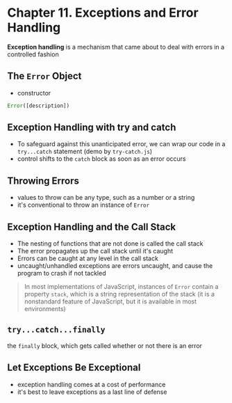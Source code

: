 # Chapter 11. Exceptions and Error Handling  

**Exception handling** is a mechanism that came about to deal with errors in a controlled fashion  

## The `Error` Object  
+ constructor    
```javascript
Error([description])
```

## Exception Handling with try and catch  
+ To safeguard against this unanticipated error, we can wrap our code in a `try...catch` statement (demo by `try-catch.js`)  
+ control shifts to the `catch` block as soon as an error occurs  

## Throwing Errors  
+ values to throw can be any type, such as a number or a string  
+ it's conventional to throw an instance of `Error`  

## Exception Handling and the Call Stack  
+ The nesting of functions that are not done is called the call stack    
+ The error propagates up the call stack until it's caught  
+ Errors can be caught at any level in the call stack  
+ uncaught/unhandled exceptions are errors uncaught, and cause the program to crash if not tackled 

> In most implementations of JavaScript, instances of `Error` contain a property `stack`, which is a string representation of the stack (it is a nonstandard feature of JavaScript, but it is available in most environments)  

## `try...catch...finally`  
the `finally` block, which gets called whether or not there is an error  

## Let Exceptions Be Exceptional  
+ exception handling comes at a cost of performance 
+ it's best to leave exceptions as a last line of defense
